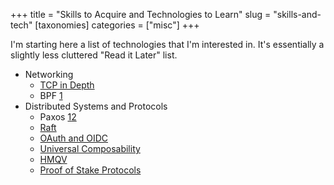 +++
title = "Skills to Acquire and Technologies to Learn"
slug = "skills-and-tech"
[taxonomies]
categories = ["misc"]
+++

I'm starting here a list of technologies that I'm interested in.
It's essentially a slightly less cluttered "Read it Later" list.

- Networking
    - [TCP in Depth](https://www.youtube.com/watch?v=bzja9fQWzdA)
    - BPF [1](https://github.com/iovisor/bcc)
- Distributed Systems and Protocols
    - Paxos [1](https://lamport.azurewebsites.net/pubs/paxos-simple.pdf)[2](https://www.youtube.com/watch?v=SRsK-ZXTeZ0)
    - [Raft](https://raft.github.io/)
    - [OAuth and OIDC](https://www.youtube.com/watch?v=GyCL8AJUhww)
    - [Universal Composability](https://eprint.iacr.org/2016/046.pdf)
    - [HMQV](https://eprint.iacr.org/2005/176.pdf)
    - [Proof of Stake Protocols](https://www.youtube.com/watch?v=fBKCbhX-dXI)
